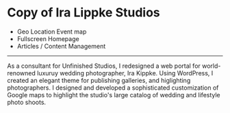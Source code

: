 # Copy of Ira Lippke Studios

- Geo Location Event map
- Fullscreen Homepage
- Articles / Content Management

---

As a consultant for Unfinished Studios, I redesigned a web portal for world-renowned luxuruy wedding photographer, Ira Kippke. Using WordPress, I created an elegant theme for publishing galleries, and higlighting photographers. I designed and developed a sophisticated customization of Google maps to highlight the studio's large catalog of wedding and lifestyle photo shoots.